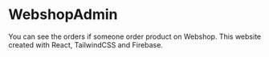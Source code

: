 # WebshopAdmin
You can see the orders if someone order product on Webshop.
This website created with React, TailwindCSS and Firebase.
